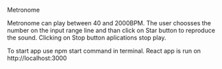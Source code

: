 Metronome

Metronome can play between 40 and 2000BPM. The user choosses the number on the input range line and than click on Star button to reproduce the sound. Clicking on Stop button aplications stop play.

To start app use npm start command in terminal. React app is run on http://localhost:3000
